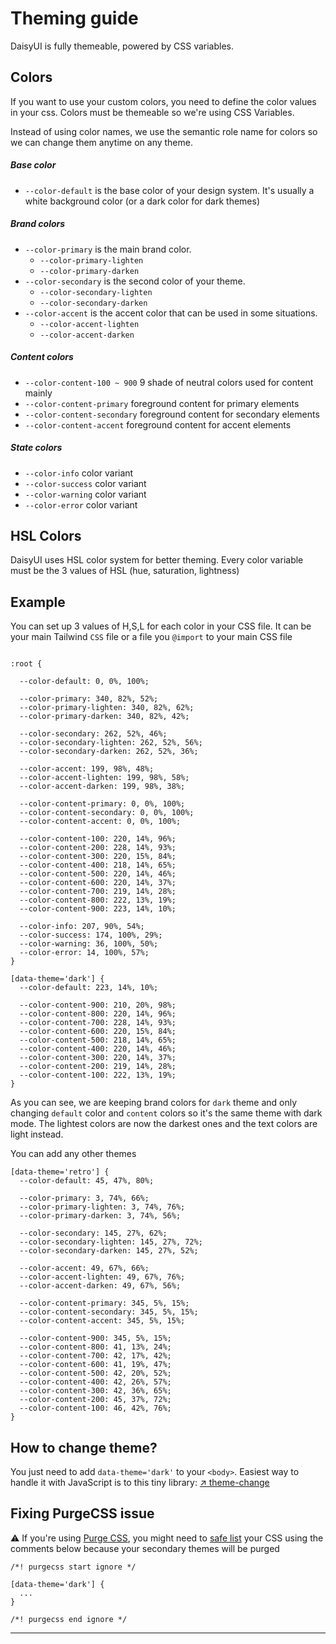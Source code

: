 # Theming guide
DaisyUI is fully themeable, powered by CSS variables.

## Colors
If you want to use your custom colors, you need to define the color values in your css. Colors must be themeable so we're using CSS Variables. 

Instead of using color names, we use the semantic role name for colors so we can change them anytime on any theme.
##### Base color
- `--color-default` is the base color of your design system. It's usually a white background color (or a dark color for dark themes)
##### Brand colors
- `--color-primary` is the main brand color.
  - `--color-primary-lighten`
  - `--color-primary-darken`
- `--color-secondary` is the second color of your theme.
  - `--color-secondary-lighten`
  - `--color-secondary-darken`
- `--color-accent` is the accent color that can be used in some situations.
  - `--color-accent-lighten`
  - `--color-accent-darken`
##### Content colors
- `--color-content-100 ~ 900` 9 shade of neutral colors used for content mainly
- `--color-content-primary` foreground content for primary elements
- `--color-content-secondary` foreground content for secondary elements
- `--color-content-accent` foreground content for accent elements
##### State colors
- `--color-info` color variant
- `--color-success` color variant
- `--color-warning` color variant
- `--color-error` color variant

## HSL Colors
DaisyUI uses HSL color system for better theming. Every color variable must be the 3 values of HSL (hue, saturation, lightness) 

## Example
You can set up 3 values of H,S,L for each color in your CSS file. It can be your main Tailwind `CSS` file or a file you `@import` to your main CSS file

```

:root {

  --color-default: 0, 0%, 100%;

  --color-primary: 340, 82%, 52%;
  --color-primary-lighten: 340, 82%, 62%;
  --color-primary-darken: 340, 82%, 42%;

  --color-secondary: 262, 52%, 46%;
  --color-secondary-lighten: 262, 52%, 56%;
  --color-secondary-darken: 262, 52%, 36%;

  --color-accent: 199, 98%, 48%;
  --color-accent-lighten: 199, 98%, 58%;
  --color-accent-darken: 199, 98%, 38%;

  --color-content-primary: 0, 0%, 100%;
  --color-content-secondary: 0, 0%, 100%;
  --color-content-accent: 0, 0%, 100%;

  --color-content-100: 220, 14%, 96%;
  --color-content-200: 228, 14%, 93%;
  --color-content-300: 220, 15%, 84%;
  --color-content-400: 218, 14%, 65%;
  --color-content-500: 220, 14%, 46%;
  --color-content-600: 220, 14%, 37%;
  --color-content-700: 219, 14%, 28%;
  --color-content-800: 222, 13%, 19%;
  --color-content-900: 223, 14%, 10%;

  --color-info: 207, 90%, 54%;
  --color-success: 174, 100%, 29%;
  --color-warning: 36, 100%, 50%;
  --color-error: 14, 100%, 57%;
}

[data-theme='dark'] {
  --color-default: 223, 14%, 10%;

  --color-content-900: 210, 20%, 98%;
  --color-content-800: 220, 14%, 96%;
  --color-content-700: 228, 14%, 93%;
  --color-content-600: 220, 15%, 84%;
  --color-content-500: 218, 14%, 65%;
  --color-content-400: 220, 14%, 46%;
  --color-content-300: 220, 14%, 37%;
  --color-content-200: 219, 14%, 28%;
  --color-content-100: 222, 13%, 19%;
}
```

As you can see, we are keeping brand colors for `dark` theme and only changing `default` color and `content` colors so it's the same theme with dark mode. The lightest colors are now the darkest ones and the text colors are light instead.

You can add any other themes
```
[data-theme='retro'] {
  --color-default: 45, 47%, 80%;

  --color-primary: 3, 74%, 66%;
  --color-primary-lighten: 3, 74%, 76%;
  --color-primary-darken: 3, 74%, 56%;

  --color-secondary: 145, 27%, 62%;
  --color-secondary-lighten: 145, 27%, 72%;
  --color-secondary-darken: 145, 27%, 52%;

  --color-accent: 49, 67%, 66%;
  --color-accent-lighten: 49, 67%, 76%;
  --color-accent-darken: 49, 67%, 56%;

  --color-content-primary: 345, 5%, 15%;
  --color-content-secondary: 345, 5%, 15%;
  --color-content-accent: 345, 5%, 15%;

  --color-content-900: 345, 5%, 15%;
  --color-content-800: 41, 13%, 24%;
  --color-content-700: 42, 17%, 42%;
  --color-content-600: 41, 19%, 47%;
  --color-content-500: 42, 20%, 52%;
  --color-content-400: 42, 26%, 57%;
  --color-content-300: 42, 36%, 65%;
  --color-content-200: 45, 37%, 72%;
  --color-content-100: 46, 42%, 76%;
}
```

## How to change theme?
You just need to add `data-theme='dark'` to your `<body>`.
Easiest way to handle it with JavaScript is to this tiny library: [↗︎ theme-change](https://github.com/saadeghi/theme-change)

## Fixing PurgeCSS issue
⚠️ If you're using [Purge CSS](https://purgecss.com/), you might need to [safe list](https://purgecss.com/safelisting.html#in-the-css-directly) your CSS using the comments below because your secondary themes will be purged
```
/*! purgecss start ignore */

[data-theme='dark'] {
  ...
}

/*! purgecss end ignore */
```

---
